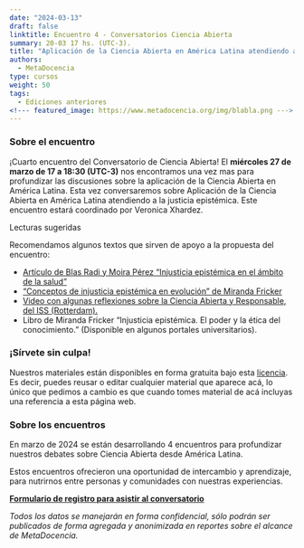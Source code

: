 ```yaml
---
date: "2024-03-13"
draft: false
linktitle: Encuentro 4 - Conversatorios Ciencia Abierta
summary: 20-03 17 hs. (UTC-3). 
title: "Aplicación de la Ciencia Abierta en América Latina atendiendo a la justicia epistémica"
authors:
  - MetaDocencia
type: cursos
weight: 50
tags:
  - Ediciones anteriores
<!--- featured_image: https://www.metadocencia.org/img/blabla.png --->
---
```


<!--- ![Grupo de Estudio Pre NASA TOPS, encuentro 1. Módulo 1: El “Ethos” de la Ciencia Abierta. Miércoles 24/01 a las 17 hs. (UTC-3). Coordina Melissa Black](https://www.metadocencia.org/img/blabla.jpg) --->

### Sobre el encuentro

¡Cuarto encuentro del Conversatorio de Ciencia Abierta! El **miércoles 27 de marzo de 17 a 18:30 (UTC-3)** nos encontramos una vez mas para profundizar las discusiones sobre la aplicación de la Ciencia Abierta en América Latina. Esta vez conversaremos sobre Aplicación de la Ciencia Abierta en América Latina atendiendo a la justicia epistémica. Este encuentro estará coordinado por Veronica Xhardez.

Lecturas sugeridas

Recomendamos algunos textos que sirven de apoyo a la propuesta del encuentro:

 - [Artículo de Blas Radi y Moira Pérez “Injusticia epistémica en el ámbito de la salud”](http://revistas.filo.uba.ar/index.php/avatares/article/viewFile/3419/2314)
- [“Conceptos de injusticia epistémica en evolución” de Miranda Fricker](https://dialnet.unirioja.es/servlet/articulo?codigo=8022184)
- [Video con algunas reflexiones sobre la Ciencia Abierta y Responsable, del ISS (Rotterdam).](https://www.youtube.com/watch?v=mAurbQq8WsU)
- Libro de Miranda Fricker “Injusticia epistémica. El poder y la ética del conocimiento.” (Disponible en algunos portales universitarios).



<!--- ### Materiales del evento

- [Presentación](https://docs.google.com/presentation/d/1fgZaD7aUL41CxemqH_KAG2m9alCM2TLGmRiD8zjkIZ4/edit#slide=id.g1f3a0007783_0_0)

- [Video del encuentro](https://youtu.be/SotP_QwBDj8)--->


### ¡Sírvete sin culpa!

Nuestros materiales están disponibles en forma gratuita bajo esta [licencia](https://creativecommons.org/licenses/by/4.0/deed.es). Es decir, puedes reusar o editar cualquier material que aparece acá, lo único que pedimos a cambio es que cuando tomes material de acá incluyas una referencia a esta página web.

### Sobre los encuentros

En marzo de 2024 se están desarrollando 4 encuentros para profundizar nuestros debates sobre Ciencia Abierta desde América Latina. 

<!--- **[Ver los próximos eventos](https://www.metadocencia.org/eventos)**--->

Estos encuentros ofrecieron una oportunidad de intercambio y aprendizaje, para nutrirnos entre personas y comunidades con nuestras experiencias.

**[Formulario de registro para asistir al conversatorio](https://docs.google.com/forms/d/e/1FAIpQLSe2_d08ZLEComUlsUwzHKPhiGcEuN2u1oq1gdvRcAXLfWz8ww/viewform)**

*Todos los datos se manejarán en forma confidencial, sólo podrán ser publicados de forma agregada y anonimizada en reportes sobre el alcance de MetaDocencia.*
